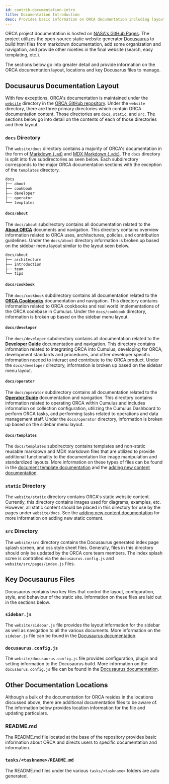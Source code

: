 ```yaml
---
id: contrib-documentation-intro
title: Documentation Introduction
desc: Provides basic information on ORCA documentation including layout and key information for contributing to overall documentation.
---
```


ORCA project documentation is hosted on [NASA's GitHub Pages](https://nasa.github.io/cumulus-orca/).
The project utilizes the open-source static website generator [Docusaurus](https://v2.docusaurus.io/)
to build html files from markdown documentation, add some organization and navigation,
and provide other niceties in the final website (search, easy templating, etc.).

The sections below go into greater detail and provide information on the ORCA
documentation layout, locations and key Docusarus files to manage.


## Docusaurus Documentation Layout

With few exceptions, ORCA's documentation is maintained under the [`website`](https://github.com/nasa/cumulus-orca/tree/master/website)
directory in the [ORCA GitHub repository](https://github.com/nasa/cumulus-orca/).
Under the `website` directory, there are three primary directories which contain
ORCA documentation content. Those directories are `docs`, `static`, and `src`.
The sections below go into detail on the contents of each of those directories
and their layout.


### `docs` Directory

The `website/docs` directory contains a majority of ORCA's documentation in the
form of [Markdown (`.md`)](https://guides.github.com/features/mastering-markdown/)
and [MDX Markdown (`.mdx`)](https://mdxjs.com/). The `docs` directory is split into
five subdirectories as seen below. Each subdirectory corresponds to the major
ORCA documentation sections with the exception of the `templates` directory.

```sh
docs
├── about
├── cookbook
├── developer
├── operator
└── templates
```


#### `docs/about`

The `docs/about` subdirectory contains all documentation related to the
[**About ORCA**](../../../about/introduction/orca-intro.md)
documents and navigation. This directory contains overview
information related to ORCA uses, architectures, policies, and contribution
guidelines. Under the `docs/about` directory information is broken up based on
the sidebar menu layout similar to the layout seen below.

```sh
docs/about
├── architecture
├── introduction
├── team
└── tips
```


#### `docs/cookbook`

The `docs/cookbook` subdirectory contains all documentation related to the
[**ORCA Cookbooks**](../../../cookbook/cookbook-intro.md)
documentation and navigation. This directory contains information
related to ORCA cookbooks and real world implementations of the ORCA codebase
in Cumulus. Under the `docs/cookbook` directory, information is broken up based
on the sidebar menu layout.


#### `docs/developer`

The `docs/developer` subdirectory contains all documentation related to the
[**Developer Guide**](../../../developer/developer-intro.md)
documentation and navigation. This directory contains information related to
integrating ORCA into Cumulus, developing for ORCA, development standards and
procedures, and other developer specific information needed to interact and
contribute to the ORCA product. Under the `docs/developer` directory, information
is broken up based on the sidebar menu layout.


#### `docs/operator`

The `docs/operator` subdirectory contains all documentation related to the
[**Operator Guide**](../../../operator/operator-intro.md)
documentation and navigation. This directory contains information related to
operating ORCA within Cumulus and includes information on collection configuration,
utilizing the Cumulus Dashboard to perform ORCA tasks, and performing tasks related
to operations and data management staff. Under the `docs/operator` directory,
information is broken up based on the sidebar menu layout.


#### `docs/templates`

The `docs/templates` subdirectory contains templates and non-static reusable
markdown and MDX markdown files that are utilized to provide additional
functionality to the documentation like image manipulation and standardized layouts.
More information on these types of files can be found in the
[document template documentation](documentaion-templates.md) and the
[adding new content documentation](documentation-add-content.md).


### `static` Directory

The `website/static` directory contains ORCA's static website content. Currently,
this directory contains images used for diagrams, examples, etc. However, all static
content should be placed in this directory for use by the pages under `website/docs`.
See the [adding new content documentation](documentation-add-content.md) for more
information on adding new static content.


### `src` Directory

The `website/src` directory contains the Docusaurus generated index page splash
screen, and css style sheet files. Generally, files in this directory should only
be updated by the ORCA core team members. The index splash scree is controlled
via the `docusaurus.config.js` and `website/src/pages/index.js` files.


## Key Docusaurus Files

Docusaurus contains two key files that control the layout, configuration, style,
and behaviour of the static site. Information on these files are laid out in the
sections below.


### `sidebar.js`

The `website/sidebar.js` file provides the layout information for the sidebar as
well as navigation to all the various documents. More information on the
`sidebar.js` file can be found in the [Docusaurus documentation](https://v2.docusaurus.io/docs/sidebar#sidebar-object).


### `docusaurus.config.js`

The `website/docusaurus.config.js` file provides configuration, plugin and setting
information to the Docusaurus build. More information on the `docusaurus.config.js`
file can be found in the [Docusaurus documentation](https://v2.docusaurus.io/docs/configuration).


## Other Documentation Locations

Although a bulk of the documentation for ORCA resides in the locations discussed
above, there are additional documentation files to be aware of. The information
below provides location information for the file and updating particulars.

### README.md

The README.md file located at the base of the repository provides basic information
about ORCA and directs users to specific documentation and information.


### `tasks/<taskname>/README.md`

The README.md files under the various `tasks/<taskname>` folders are auto generated.


